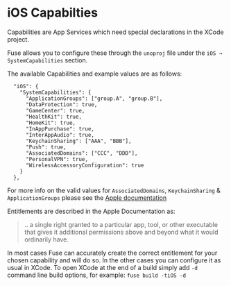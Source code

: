 # iOS Capabilties

Capabilities are App Services which need special declarations in the XCode project.

Fuse allows you to configure these through the `unoproj` file under the `iOS → SystemCapabilities` section.

The available Capabilities and example values are as follows:

```
  "iOS": {
    "SystemCapabilities": {
      "ApplicationGroups": ["group.A", "group.B"],
      "DataProtection": true,
      "GameCenter": true,
      "HealthKit": true,
      "HomeKit": true,
      "InAppPurchase": true,
      "InterAppAudio": true,
      "KeychainSharing": ["AAA", "BBB"],
      "Push": true,
      "AssociatedDomains": ["CCC", "DDD"],
      "PersonalVPN": true,
      "WirelessAccessoryConfiguration": true
    }
  },
```

For more info on the valid values for `AssociatedDomains`, `KeychainSharing` & `ApplicationGroups` please see the [Apple documentation](https://developer.apple.com/library/content/documentation/IDEs/Conceptual/AppDistributionGuide/AddingCapabilities/AddingCapabilities.html)

Entitlements are described in the Apple Documentation as:

> .. a single right granted to a particular app, tool, or other executable that gives it additional permissions above and beyond what it would ordinarily have.

In most cases Fuse can accurately create the correct entitlement for your chosen capability and will do so. In the other cases you can configure it as usual in XCode. To open XCode at the end of a build simply add `-d` command line build options, for example: `fuse build -tiOS -d`
